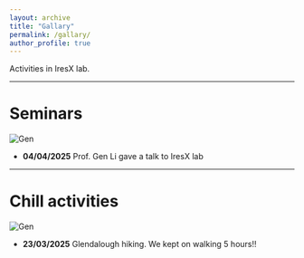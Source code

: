 ```yaml
---
layout: archive
title: "Gallary"
permalink: /gallary/
author_profile: true
---
```

Activities in IresX lab.

---
# Seminars

![Gen](https://JinZhaoTCD.github.io/images/Gen_Visit.jpg)
* **04/04/2025**
Prof. Gen Li gave a talk to IresX lab


---

# Chill activities

![Gen](https://JinZhaoTCD.github.io/images/Glendalough2.jpg)
* **23/03/2025**
Glendalough hiking. We kept on walking 5 hours!!
